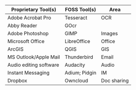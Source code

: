 | Proprietary Tool(s)    | FOSS Tool(s)   | Area        |
|------------------------|----------------|-------------|
| Adobe Acrobat Pro      | Tesseract      | OCR         |
| Abby Reader            | GOcr           |             |
| Adobe Photoshop        | GIMP           | Images      |
| Microsoft Office       | LibreOffice    | Office      |
| ArcGIS                 | QGIS           | GIS         |
| MS Outlook/Apple Mail  | Thunderbird    | Email       |
| Audio editing software | Audacity       | Audio       |
| Instant Messaging      | Adium; Pidgin  | IM          |
| Dropbox                | Owncloud       | Doc sharing |
